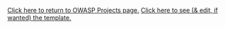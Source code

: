 [Click here to return to OWASP Projects
page.](:Category:OWASP_Project "wikilink")
[Click here to see (& edit, if wanted) the
template.](:Project_Information:template_Positive_Security_Project "wikilink")